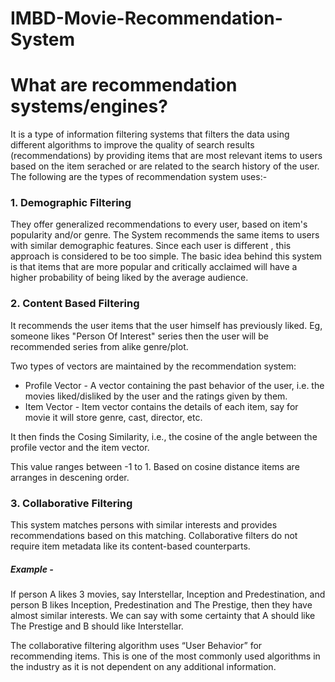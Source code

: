 # IMBD-Movie-Recommendation-System

# What are recommendation systems/engines?
It is a type of information filtering systems that filters the data using different algorithms to improve the quality of search results (recommendations) by providing items that are most relevant items to users based on the item serached or are related to the search history of the user.
The following are the types of recommendation system uses:-
### 1. Demographic Filtering
They offer generalized recommendations to every user, based on item's popularity and/or genre. The System recommends the same items to users with similar demographic features. Since each user is different , this approach is considered to be too simple. The basic idea behind this system is that items that are more popular and critically acclaimed will have a higher probability of being liked by the average audience.

### 2. Content Based Filtering

It recommends the user items that the user himself has previously liked. Eg, someone likes "Person Of Interest" series then the user will be recommended series from alike genre/plot. 

Two types of vectors are maintained by the recommendation system:
* Profile Vector - A vector containing the past behavior of the user,  i.e. the movies liked/disliked by the user and the ratings given by them. 
* Item Vector - Item vector contains the details of each item, say for movie it will store genre, cast, director, etc.

It then finds the Cosing Similarity, i.e., the cosine of the angle between the profile vector and the item vector.

This value ranges between -1 to 1.  Based on cosine distance items are arranges in descening order.


###  3. Collaborative Filtering
This system matches persons with similar interests and provides recommendations based on this matching. Collaborative filters do not require item metadata like its content-based counterparts. 

##### Example - 
If person A likes 3 movies, say Interstellar, Inception and Predestination, and person B likes Inception, Predestination and The Prestige, then they have almost similar interests. We can say with some certainty that A should like The Prestige and B should like Interstellar. 

The collaborative filtering algorithm uses “User Behavior” for recommending items. This is one of the most commonly used algorithms in the industry as it is not dependent on any additional information. 

